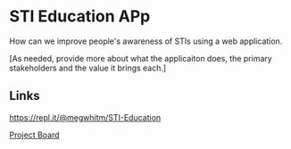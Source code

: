 # STI Education APp

How can we improve people's awareness of STIs using a web application.

[As needed, provide more about what the applicaiton does, the primary stakeholders and the value it brings each.]

## Links

https://repl.it/@megwhitm/STI-Education

[Project Board](../../projects/1)
